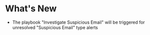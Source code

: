 # What's New

- The playbook "Investigate Suspicious Email" will be triggered for unresolved "Suspicious Email" type alerts